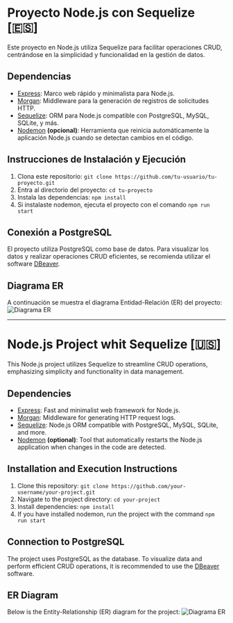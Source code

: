 # Proyecto Node.js con Sequelize [🇪🇸]

Este proyecto en Node.js utiliza Sequelize para facilitar operaciones CRUD, centrándose en la simplicidad y funcionalidad en la gestión de datos.

## Dependencias

- [Express](https://www.npmjs.com/package/express): Marco web rápido y minimalista para Node.js.
- [Morgan](https://www.npmjs.com/package/morgan): Middleware para la generación de registros de solicitudes HTTP.
- [Sequelize](https://www.npmjs.com/package/sequelize): ORM para Node.js compatible con PostgreSQL, MySQL, SQLite, y más. 
- [Nodemon](https://www.npmjs.com/package/nodemon) **(opcional)**: Herramienta que reinicia automáticamente la aplicación Node.js cuando se detectan cambios en el código.

## Instrucciones de Instalación y Ejecución

1. Clona este repositorio: `git clone https://github.com/tu-usuario/tu-proyecto.git`
2. Entra al directorio del proyecto: `cd tu-proyecto`
3. Instala las dependencias: `npm install`
4. Si instalaste nodemon, ejecuta el proyecto con el comando `npm run start`

## Conexión a PostgreSQL

El proyecto utiliza PostgreSQL como base de datos. Para visualizar los datos y realizar operaciones CRUD eficientes, se recomienda utilizar el software [DBeaver](https://dbeaver.io/).

## Diagrama ER

A continuación se muestra el diagrama Entidad-Relación (ER) del proyecto:
![Diagrama ER](D:\Escritorio\Proyects\nodejs-sequelize-restapi\Diagrama_ER)
___

# Node.js Project whit Sequelize [🇺🇸]
This Node.js project utilizes Sequelize to streamline CRUD operations, emphasizing simplicity and functionality in data management.

## Dependencies
- [Express](https://www.npmjs.com/package/express): Fast and minimalist web framework for Node.js.
- [Morgan](https://www.npmjs.com/package/morgan): Middleware for generating HTTP request logs.
- [Sequelize](https://www.npmjs.com/package/sequelize): Node.js ORM compatible with PostgreSQL, MySQL, SQLite, and more.
- [Nodemon](https://www.npmjs.com/package/nodemon) **(optional)**: Tool that automatically restarts the Node.js application when changes in the code are detected.

## Installation and Execution Instructions

1.  Clone this repository: `git clone https://github.com/your-username/your-project.git`
2.  Navigate to the project directory: `cd your-project`
3.  Install dependencies: `npm install`
4.  If you have installed nodemon, run the project with the command `npm run start`

## Connection to PostgreSQL

The project uses PostgreSQL as the database. To visualize data and perform efficient CRUD operations, it is recommended to use the [DBeaver](https://dbeaver.io/) software.

## ER Diagram

Below is the Entity-Relationship (ER) diagram for the project:
![Diagrama ER](D:\Escritorio\Proyects\nodejs-sequelize-restapi\Diagrama_ER)
